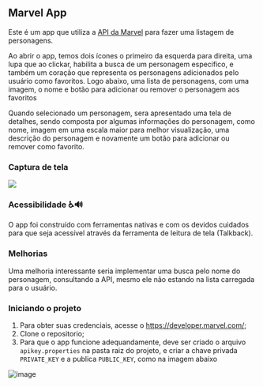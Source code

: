 ## Marvel App

Este é um app que utiliza a [API da Marvel](https://developer.marvel.com/docs#!/public/getCreatorCollection_get_0) para fazer uma listagem de personagens.

Ao abrir o app, temos dois ícones o primeiro da esquerda para direita, uma lupa que ao clickar, habilita a busca de um personagem especifico, e também um coração que representa os personagens adicionados pelo usuário como favoritos.
Logo abaixo, uma lista de personagens, com uma imagem, o nome e botão para adicionar ou remover o personagem aos favoritos

Quando selecionado um personagem, sera apresentado uma tela de detalhes, sendo composta por algumas informações do personagem, como nome, imagem em uma escala maior para melhor visualização, uma descrição do personagem e novamente um botão para adicionar ou remover como favorito. 

### Captura de tela
![](https://user-images.githubusercontent.com/40353202/192664444-f43361e6-7e0a-4c3b-8a0e-6b06e302f505.png)

### Acessibilidade ♿️🔊
O app foi construído com ferramentas nativas e com os devidos cuidados para que seja acessível através da ferramenta de leitura de tela (Talkback).

### Melhorias

Uma melhoria interessante seria implementar uma busca pelo nome do personagem, consultando a API, mesmo ele não estando na lista carregada para o usuário.

### Iniciando o projeto

1. Para obter suas credenciais, acesse o https://developer.marvel.com/;
2. Clone o repositorio;
3. Para que o app funcione adequandamente, deve ser criado o arquivo `apikey.properties` na pasta raiz do projeto, e criar a chave privada `PRIVATE_KEY` e a publica `PUBLIC_KEY`, como na imagem abaixo 


![image](https://user-images.githubusercontent.com/40353202/192672548-0315d210-0d83-4a8f-a650-70034e56e415.png)
